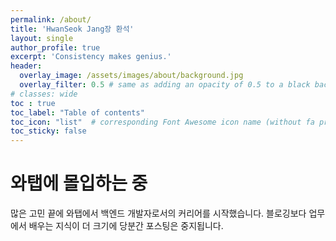 ```yaml
---
permalink: /about/
title: 'HwanSeok Jang장 환석'
layout: single
author_profile: true
excerpt: 'Consistency makes genius.'
header:
  overlay_image: /assets/images/about/background.jpg
  overlay_filter: 0.5 # same as adding an opacity of 0.5 to a black background
# classes: wide
toc : true
toc_label: "Table of contents"
toc_icon: "list"  # corresponding Font Awesome icon name (without fa prefix)
toc_sticky: false
---
```


# 와탭에 몰입하는 중

많은 고민 끝에 와탭에서 백엔드 개발자로서의 커리어를 시작했습니다. 블로깅보다 업무에서 배우는 지식이 더 크기에 당분간 포스팅은 중지됩니다.
